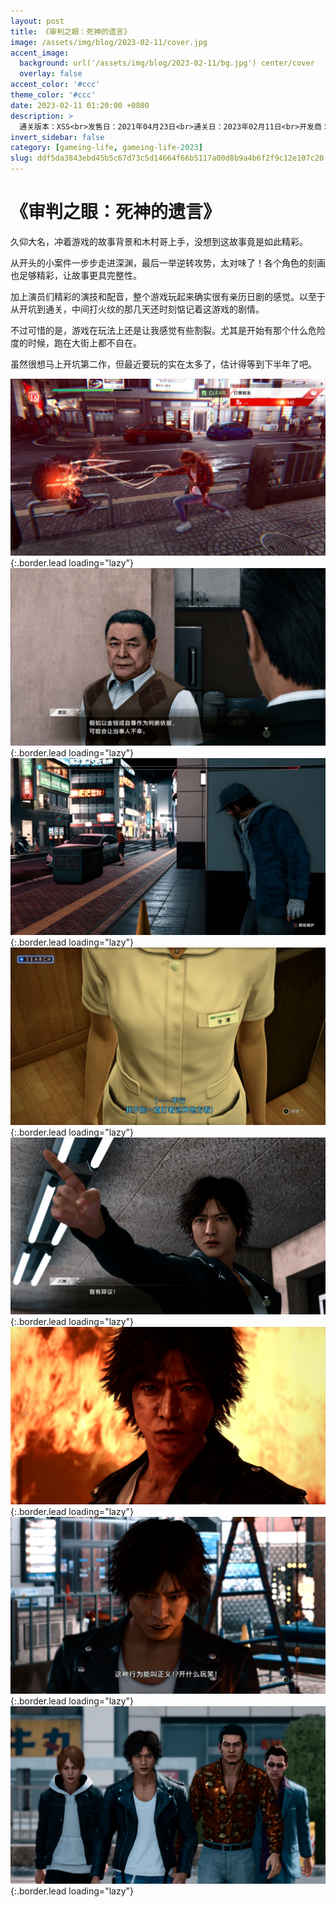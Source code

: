 ```yaml
---
layout: post
title: 《审判之眼：死神的遗言》
image: /assets/img/blog/2023-02-11/cover.jpg
accent_image: 
  background: url('/assets/img/blog/2023-02-11/bg.jpg') center/cover
  overlay: false
accent_color: '#ccc'
theme_color: '#ccc'
date: 2023-02-11 01:20:00 +0800
description: >
  通关版本：XSS<br>发售日：2021年04月23日<br>通关日：2023年02月11日<br>开发商：如龙工作室<br>发行商：SEGA
invert_sidebar: false
category: [gameing-life, gameing-life-2023]
slug: ddf5da3843ebd45b5c67d73c5d14664f66b5117a00d8b9a4b6f2f9c12e107c20
---
```


# 《审判之眼：死神的遗言》

久仰大名，冲着游戏的故事背景和木村哥上手，没想到这故事竟是如此精彩。

从开头的小案件一步步走进深渊，最后一举逆转攻势，太对味了！各个角色的刻画也足够精彩，让故事更具完整性。

加上演员们精彩的演技和配音，整个游戏玩起来确实很有亲历日剧的感觉。以至于从开坑到通关，中间打火纹的那几天还时刻惦记着这游戏的剧情。

不过可惜的是，游戏在玩法上还是让我感觉有些割裂。尤其是开始有那个什么危险度的时候，跑在大街上都不自在。

虽然很想马上开坑第二作，但最近要玩的实在太多了，估计得等到下半年了吧。

![](/assets/img/blog/2023-02-11/1.jpg){:.border.lead loading="lazy"}
![](/assets/img/blog/2023-02-11/2.jpg){:.border.lead loading="lazy"}
![](/assets/img/blog/2023-02-11/3.jpg){:.border.lead loading="lazy"}
![](/assets/img/blog/2023-02-11/4.jpg){:.border.lead loading="lazy"}
![](/assets/img/blog/2023-02-11/5.jpg){:.border.lead loading="lazy"}
![](/assets/img/blog/2023-02-11/6.jpg){:.border.lead loading="lazy"}
![](/assets/img/blog/2023-02-11/7.jpg){:.border.lead loading="lazy"}
![](/assets/img/blog/2023-02-11/8.jpg){:.border.lead loading="lazy"}

